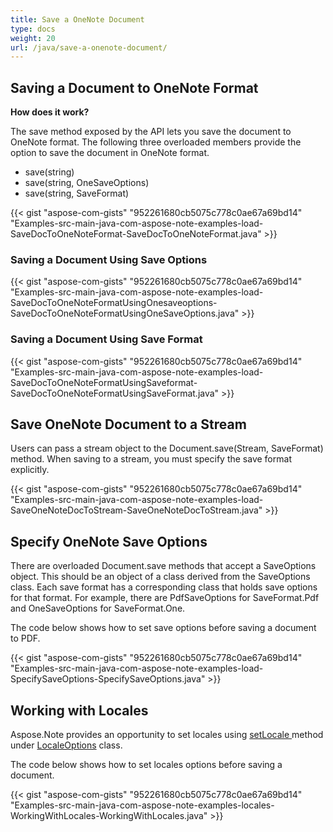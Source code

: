 ```yaml
---
title: Save a OneNote Document
type: docs
weight: 20
url: /java/save-a-onenote-document/
---
```


## **Saving a Document to OneNote Format**
**How does it work?**

The save method exposed by the API lets you save the document to OneNote format. The following three overloaded members provide the option to save the document in OneNote format.

- save(string)
- save(string, OneSaveOptions)
- save(string, SaveFormat)

{{< gist "aspose-com-gists" "952261680cb5075c778c0ae67a69bd14" "Examples-src-main-java-com-aspose-note-examples-load-SaveDocToOneNoteFormat-SaveDocToOneNoteFormat.java" >}}
### **Saving a Document Using Save Options**
{{< gist "aspose-com-gists" "952261680cb5075c778c0ae67a69bd14" "Examples-src-main-java-com-aspose-note-examples-load-SaveDocToOneNoteFormatUsingOnesaveoptions-SaveDocToOneNoteFormatUsingOneSaveOptions.java" >}}
### **Saving a Document Using Save Format**
{{< gist "aspose-com-gists" "952261680cb5075c778c0ae67a69bd14" "Examples-src-main-java-com-aspose-note-examples-load-SaveDocToOneNoteFormatUsingSaveformat-SaveDocToOneNoteFormatUsingSaveFormat.java" >}}
## **Save OneNote Document to a Stream**
Users can pass a stream object to the Document.save(Stream, SaveFormat) method. When saving to a stream, you must specify the save format explicitly.

{{< gist "aspose-com-gists" "952261680cb5075c778c0ae67a69bd14" "Examples-src-main-java-com-aspose-note-examples-load-SaveOneNoteDocToStream-SaveOneNoteDocToStream.java" >}}
## **Specify OneNote Save Options**
There are overloaded Document.save methods that accept a SaveOptions object. This should be an object of a class derived from the SaveOptions class. Each save format has a corresponding class that holds save options for that format. For example, there are PdfSaveOptions for SaveFormat.Pdf and OneSaveOptions for SaveFormat.One.

The code below shows how to set save options before saving a document to PDF.

{{< gist "aspose-com-gists" "952261680cb5075c778c0ae67a69bd14" "Examples-src-main-java-com-aspose-note-examples-load-SpecifySaveOptions-SpecifySaveOptions.java" >}}
## **Working with Locales**
Aspose.Note provides an opportunity to set locales using [setLocale ](https://apireference.aspose.com/note/java/com.aspose.note/LocaleOptions#setLocale-java.util.Locale-)method under [LocaleOptions](https://apireference.aspose.com/note/java/com.aspose.note/LocaleOptions) class.

The code below shows how to set locales options before saving a document.

{{< gist "aspose-com-gists" "952261680cb5075c778c0ae67a69bd14" "Examples-src-main-java-com-aspose-note-examples-locales-WorkingWithLocales-WorkingWithLocales.java" >}}
